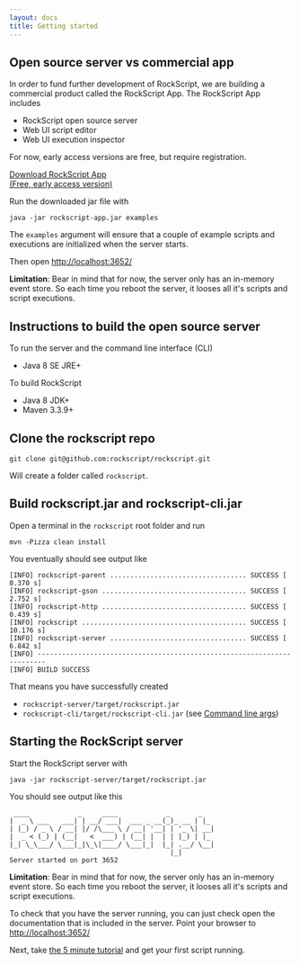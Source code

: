 ```yaml
---
layout: docs
title: Getting started
---
```


## Open source server vs commercial app

In order to fund further development of RockScript, we are building a commercial 
product called the RockScript App.  The RockScript App includes 

* RockScript open source server
* Web UI script editor
* Web UI execution inspector

For now, early access versions are free, but require registration. 

<a class="button" href="https://goo.gl/vdgHdG">Download RockScript App<br/><span class="version">(Free, early access version)</span></a>

Run the downloaded jar file with 

```
java -jar rockscript-app.jar examples
```

The `examples` argument will ensure that a couple of example scripts and executions 
are initialized when the server starts. 

Then open [http://localhost:3652/](http://localhost:3652/)

**Limitation**: Bear in mind that for now, the server only has an in-memory event store.
So each time you reboot the server, it looses all it's scripts and script executions. 

## Instructions to build the open source server

To run the server and the command line interface (CLI)
 * Java 8 SE JRE+

To build RockScript
 * Java 8 JDK+
 * Maven 3.3.9+

## Clone the rockscript repo

```
git clone git@github.com:rockscript/rockscript.git
```

Will create a folder called `rockscript`. 

## Build rockscript.jar and rockscript-cli.jar 

Open a terminal in the `rockscript` root folder and run

```
mvn -Pizza clean install
```

You eventually should see output like 

```
[INFO] rockscript-parent .................................. SUCCESS [  0.370 s]
[INFO] rockscript-gson .................................... SUCCESS [  2.752 s]
[INFO] rockscript-http .................................... SUCCESS [  0.439 s]
[INFO] rockscript ......................................... SUCCESS [ 10.176 s]
[INFO] rockscript-server .................................. SUCCESS [  6.842 s]
[INFO] ------------------------------------------------------------------------
[INFO] BUILD SUCCESS
```
 
That means you have successfully created 
 * `rockscript-server/target/rockscript.jar`
 * `rockscript-cli/target/rockscript-cli.jar` (see [Command line args](cli)</a>)
 
## Starting the RockScript server

Start the RockScript server with 

```
java -jar rockscript-server/target/rockscript.jar
```

You should see output like this

```
 ____            _     ____            _       _    
|  _ \ ___   ___| | __/ ___|  ___ _ __(_)_ __ | |_  
| |_) / _ \ / __| |/ /\___ \ / __| '__| | '_ \| __| 
|  _ < (_) | (__|   <  ___) | (__| |  | | |_) | |_  
|_| \_\___/ \___|_|\_\|____/ \___|_|  |_| .__/ \__| 
                                        |_|         
Server started on port 3652
```

**Limitation**: Bear in mind that for now, the server only has an in-memory event store.
So each time you reboot the server, it looses all it's scripts and script executions.

To check that you have the server running, you can just check open 
the documentation that is included in the server. Point your browser 
to [http://localhost:3652/](http://localhost:3652/)

Next, take [the 5 minute tutorial](tutorial) and get your first 
script running.
